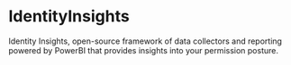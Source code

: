 # IdentityInsights
Identity Insights, open-source framework of data collectors and reporting powered by PowerBI that provides insights into your permission posture.
